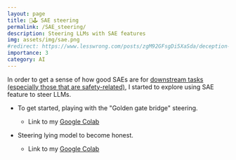 ```yaml
---
layout: page
title: 🧭🕹️ SAE steering
permalink: /SAE_steering/
description: Steering LLMs with SAE features
img: assets/img/sae.png
#redirect: https://www.lesswrong.com/posts/zgM92GFsgDi5XaSda/deception-and-jailbreak-sequence-2-iterative-refinement
importance: 3
category: AI
---
```



In order to get a sense of how good SAEs are for [downstream tasks (especially those that are safety-related)](https://www.alignmentforum.org/s/a6ne2ve5uturEEQK7/p/Es2qzCxhJ8QYsckaA), I started to explore using SAE feature to steer LLMs.

- To get started, playing with the "Golden gate bridge" steering.
  - Link to my [Google Colab](https://colab.research.google.com/drive/1lm03DzGwTW2pqJ2YovwpCTcb_j_TmMol?usp=sharing)



- Steering lying model to become honest.
  - Link to my [Google Colab](https://colab.research.google.com/drive/1dE1ATJ3fPJWGFBAJG2C5wIc8sPkCBcq6?usp=sharing)



